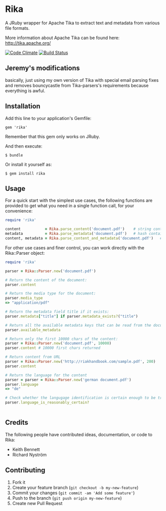 # Rika

A JRuby wrapper for Apache Tika to extract text and metadata from various file formats.

More information about Apache Tika can be found here: http://tika.apache.org/

[![Code Climate](https://codeclimate.com/github/ricn/rika.png)](https://codeclimate.com/github/ricn/rika)
[![Build Status](https://travis-ci.org/ricn/rika.png?branch=master)](https://travis-ci.org/ricn/rika)

## Jeremy's modifications
basically, just using my own version of Tika with special email parsing fixes and removes bouncycastle from Tika-parsers's requirements because everything is awful.


## Installation

Add this line to your application's Gemfile:

    gem 'rika'

Remember that this gem only works on JRuby.

And then execute:

    $ bundle

Or install it yourself as:

    $ gem install rika

## Usage

For a quick start with the simplest use cases, the following functions
are provided to get what you need in a single function call, for your convenience:

```ruby
require 'rika'

content           = Rika.parse_content('document.pdf')    # string containing all content text
metadata          = Rika.parse_metadata('document.pdf')   # hash containing the document metadata
content, metadata = Rika.parse_content_and_metadata('document.pdf')   # both of the above
```

For other use cases and finer control, you can work directly with the Rika::Parser object:

```ruby
require 'rika'

parser = Rika::Parser.new('document.pdf')

# Return the content of the document:
parser.content 

# Return the media type for the document:
parser.media_type 
=> "application/pdf"

# Return the metadata field title if it exists:
parser.metadata["title"] if parser.metadata_exists?("title") 

# Return all the available metadata keys that can be read from the document
parser.available_metadata

# Return only the first 10000 chars of the content:
parser = Rika::Parser.new('document.pdf', 10000)
parser.content # 10000 first chars returned

# Return content from URL
parser = Rika::Parser.new('http://riakhandbook.com/sample.pdf', 200)
parser.content

# Return the language for the content
parser = parser = Rika::Parser.new('german document.pdf')
parser.language
=> "de"

# Check whether the langugage identification is certain enough to be trusted
parser.language_is_reasonably_certain?
	
```

## Credits
The following people have contributed ideas, documentation, or code to Rika:
* Keith Bennett
* Richard Nyström

## Contributing

1. Fork it
2. Create your feature branch (`git checkout -b my-new-feature`)
3. Commit your changes (`git commit -am 'Add some feature'`)
4. Push to the branch (`git push origin my-new-feature`)
5. Create new Pull Request
